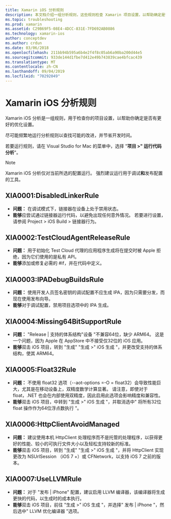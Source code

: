 ```yaml
---
title: Xamarin iOS 分析规则
description: 本文档介绍一组分析规则，这些规则检查 Xamarin 项目设置，以帮助确定是否有更多/更好的优化设置。
ms.topic: troubleshooting
ms.prod: xamarin
ms.assetid: C29B69F5-08E4-4DCC-831E-7FD692AB0886
ms.technology: xamarin-ios
author: conceptdev
ms.author: crdun
ms.date: 03/06/2018
ms.openlocfilehash: 211bb94b595a6b4e2f4f8c05ab6a90ba200d44e5
ms.sourcegitcommit: 933de144d1fbe7d412e49b743839cae4bfcac439
ms.translationtype: MT
ms.contentlocale: zh-CN
ms.lasthandoff: 09/04/2019
ms.locfileid: "70292049"
---
```

# <a name="xamarinios-analysis-rules"></a>Xamarin iOS 分析规则

Xamarin iOS 分析是一组规则，用于检查你的项目设置，以帮助你确定是否有更好的优化设置。

尽可能频繁地运行分析规则以查找可能的改进，并节省开发时间。

若要运行规则，请在 Visual Studio for Mac 的菜单中，选择 "**项目 >" 运行代码分析**"。

> [!NOTE]
> Xamarin iOS 分析仅对当前所选的配置运行。 强烈建议运行用于调试**和**发布配置的工具。

<a name="XIA0001" />

## <a name="xia0001-disabledlinkerrule"></a>XIA0001:DisabledLinkerRule

- **问题：** 在调试模式下，链接器在设备上处于禁用状态。
- **能够**应尝试通过链接器运行代码，以避免出现任何意外情况。
若要进行设置，请参阅 Project > iOS Build > 链接器行为。

<a name="XIA0002" />

## <a name="xia0002-testcloudagentreleaserule"></a>XIA0002:TestCloudAgentReleaseRule

- **问题：** 用于初始化 Test Cloud 代理的应用程序生成将在提交时被 Apple 拒绝，因为它们使用的是私有 API。
- **能够**添加或修复必需的 #if，并在代码中定义。

<a name="XIA0003" />

## <a name="xia0003-ipadebugbuildsrule"></a>XIA0003:IPADebugBuildsRule

- **问题：** 使用开发人员签名密钥的调试配置不应生成 IPA，因为只需要分发，而现在使用发布向导。
- **能够**对于调试配置，禁用项目选项中的 IPA 生成。

<a name="XIA0004" />

## <a name="xia0004-missing64bitsupportrule"></a>XIA0004:Missing64BitSupportRule

- **问题：** "Release | 支持的体系结构"设备 "不兼容64位，缺少 ARM64。 这是一个问题，因为 Apple 在 AppStore 中不接受仅32位的 iOS 应用。
- **能够**双击 iOS 项目，转到 "生成" "生成 >" iOS 生成 "，并更改受支持的体系结构，使其 ARM64。

<a name="XIA0005" />

## <a name="xia0005-float32rule"></a>XIA0005:Float32Rule

- **问题：** 不使用 float32 选项（--aot-options =-O = float32）会导致性能巨大，尤其是在移动设备上，双精度数学计算显著。 请注意，即使对于 float，.NET 也会在内部使用双精度，因此启用此选项会影响精度和兼容性。
- **能够**双击 iOS 项目，中转到 "生成 >" iOS 生成 "，并取消选中" 将所有32位 float 操作作为64位浮点数执行 "。

<a name="XIA0006" />

## <a name="xia0006-httpclientavoidmanaged"></a>XIA0006:HttpClientAvoidManaged

- **问题：** 建议使用本机 HttpClient 处理程序而不是托管的处理程序，以获得更好的性能、较小的可执行文件大小以及轻松支持较新的标准。
- **能够**双击 iOS 项目，转到 "生成" "生成 >" iOS 生成 "，并将 HttpClient 实现更改为 NSUrlSession （iOS 7 +）或 CFNetwork，以支持 iOS 7 之前的版本。

<a name="XIA0007" />

## <a name="xia0007-usellvmrule"></a>XIA0007:UseLLVMRule

- **问题：** 对于 "发布 | iPhone" 配置，建议启用 LLVM 编译器，该编译器将生成更快的代码，以生成时的成本执行。
- **能够**双击 iOS 项目，前往 "生成 >" iOS 生成 "，并选择" 发布 | iPhone "，然后选中" LLVM 优化编译器 "选项。
